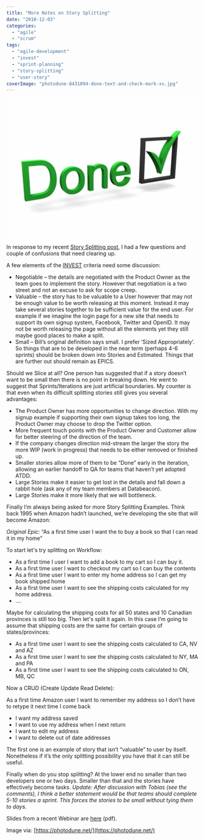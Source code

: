```yaml
---
title: "More Notes on Story Splitting"
date: "2010-12-03"
categories: 
  - "agile"
  - "scrum"
tags: 
  - "agile-development"
  - "invest"
  - "sprint-planning"
  - "story-splitting"
  - "user-story"
coverImage: "photodune-8431094-done-text-and-check-mark-xs.jpg"
---
```


![Done image licensed from Photodune](images/photodune-8431094-done-text-and-check-mark-xs.jpg) In response to my recent [Story Splitting post](/blog/story-slicing-how-small-is-enough.html), I had a few questions and couple of confusions that need clearing up.

A few elements of the [INVEST](https://xp123.com/articles/invest-in-good-stories-and-smart-tasks/) criteria need some discussion:

- Negotiable – the details are negotiated with the Product Owner as the team goes to implement the story. However that negotiation is a two street and not an excuse to ask for scope creep.
- Valuable – the story has to be valuable to a User however that may not be enough value to be worth releasing at this moment. Instead it may take several stories together to be sufficient value for the end user. For example if we imagine the login page for a new site that needs to support its own signup system, Facebook, Twitter and OpenID. It may not be worth releasing the page without all the elements yet they still maybe good places to make a split.
- Small – Bill’s original definition says small. I prefer ‘Sized Appropriately’. So things that are to be developed in the near term (perhaps 4-6 sprints) should be broken down into Stories and Estimated. Things that are further out should remain as EPICS.

Should we Slice at all? One person has suggested that if a story doesn’t want to be small then there is no point in breaking down. He went to suggest that Sprints/Iterations are just artificial boundaries. My counter is that even when its difficult splitting stories still gives you several advantages:

- The Product Owner has more opportunities to change direction. With my signup example if supporting their own signup takes too long, the Product Owner may choose to drop the Twitter option.
- More frequent touch points with the Product Owner and Customer allow for better steering of the direction of the team.
- If the company changes direction mid-stream the larger the story the more WIP (work in progress) that needs to be either removed or finished up.
- Smaller stories allow more of them to be “Done” early in the iteration, allowing an earlier handoff to QA for teams that haven’t yet adopted ATDD.
- Large Stories make it easier to get lost in the details and fall down a rabbit hole (ask any of my team members at Databeacon).
- Large Stories make it more likely that we will bottleneck.

Finally I’m always being asked for more Story Splitting Examples. Think back 1995 when Amazon hadn’t launched, we’re developing the site that will become Amazon:

_Original Epic_: “As a first time user I want the to buy a book so that I can read it in my home”

To start let's try splitting on Workflow:

- As a first time I user I want to add a book to my cart so I can buy it.
- As a first time user I want to checkout my cart so I can buy the contents
- As a first time user I want to enter my home address so I can get my book shipped home
- As a first time user I want to see the shipping costs calculated for my home address.
- ….

Maybe for calculating the shipping costs for all 50 states and 10 Canadian provinces is still too big. Then let's split it again. In this case I’m going to assume that shipping costs are the same for certain groups of states/provinces:

- As a first time user I want to see the shipping costs calculated to CA, NV and AZ
- As a first time user I want to see the shipping costs calculated to NY, MA and PA
- As a first time user I want to see the shipping costs calculated to ON, MB, QC

Now a CRUD (Create Update Read Delete):

As a first time Amazon user I want to remember my address so I don’t have to retype it next time I come back

- I want my address saved
- I want to use my address when I next return
- I want to edit my address
- I want to delete out of date addresses

The first one is an example of story that isn’t “valuable” to user by itself. Nonetheless if it’s the only splitting possibility you have that it can still be useful.

Finally when do you stop splitting? At the lower end no smaller than two developers one or two days. Smaller than that and the stories have effectively become tasks. _Update: After discussion with Tobias (see the comments), I think a better statement would be that teams should complete 5-10 stories a sprint. This forces the stories to be small without tying them to days._

Slides from a recent Webinar are [here](/wp-content/uploads/2020/01/User-Story-Splitting-2008-Webinar-slides.pdf) (pdf).

Image via: [https://photodune.net/](https://photodune.net/)
